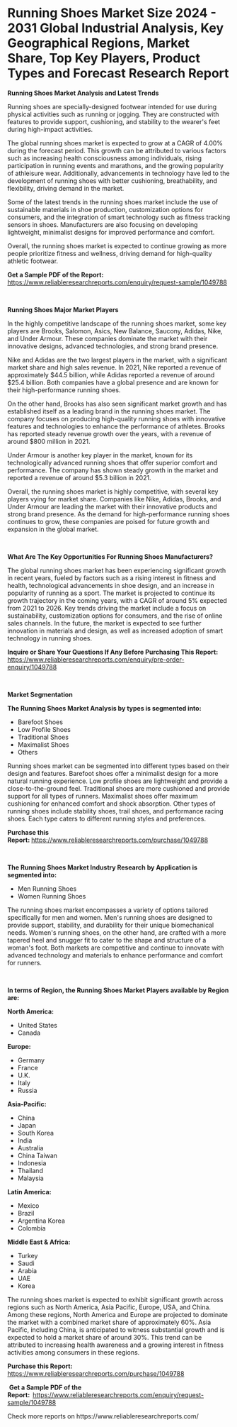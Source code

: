 <p><h1>Running Shoes Market Size 2024 - 2031 Global Industrial Analysis, Key Geographical Regions, Market Share, Top Key Players, Product Types and Forecast Research Report</h1></p><p><strong>Running Shoes Market Analysis and Latest Trends</strong></p>
<p><p>Running shoes are specially-designed footwear intended for use during physical activities such as running or jogging. They are constructed with features to provide support, cushioning, and stability to the wearer's feet during high-impact activities.</p><p>The global running shoes market is expected to grow at a CAGR of 4.00% during the forecast period. This growth can be attributed to various factors such as increasing health consciousness among individuals, rising participation in running events and marathons, and the growing popularity of athleisure wear. Additionally, advancements in technology have led to the development of running shoes with better cushioning, breathability, and flexibility, driving demand in the market.</p><p>Some of the latest trends in the running shoes market include the use of sustainable materials in shoe production, customization options for consumers, and the integration of smart technology such as fitness tracking sensors in shoes. Manufacturers are also focusing on developing lightweight, minimalist designs for improved performance and comfort.</p><p>Overall, the running shoes market is expected to continue growing as more people prioritize fitness and wellness, driving demand for high-quality athletic footwear.</p></p>
<p><strong>Get a Sample PDF of the Report:&nbsp;</strong> <a href="https://www.reliableresearchreports.com/enquiry/request-sample/1049788">https://www.reliableresearchreports.com/enquiry/request-sample/1049788</a></p>
<p>&nbsp;</p>
<p><strong>Running Shoes Major Market Players</strong></p>
<p><p>In the highly competitive landscape of the running shoes market, some key players are Brooks, Salomon, Asics, New Balance, Saucony, Adidas, Nike, and Under Armour. These companies dominate the market with their innovative designs, advanced technologies, and strong brand presence.</p><p>Nike and Adidas are the two largest players in the market, with a significant market share and high sales revenue. In 2021, Nike reported a revenue of approximately $44.5 billion, while Adidas reported a revenue of around $25.4 billion. Both companies have a global presence and are known for their high-performance running shoes.</p><p>On the other hand, Brooks has also seen significant market growth and has established itself as a leading brand in the running shoes market. The company focuses on producing high-quality running shoes with innovative features and technologies to enhance the performance of athletes. Brooks has reported steady revenue growth over the years, with a revenue of around $800 million in 2021.</p><p>Under Armour is another key player in the market, known for its technologically advanced running shoes that offer superior comfort and performance. The company has shown steady growth in the market and reported a revenue of around $5.3 billion in 2021.</p><p>Overall, the running shoes market is highly competitive, with several key players vying for market share. Companies like Nike, Adidas, Brooks, and Under Armour are leading the market with their innovative products and strong brand presence. As the demand for high-performance running shoes continues to grow, these companies are poised for future growth and expansion in the global market.</p></p>
<p>&nbsp;</p>
<p><strong>What Are The Key Opportunities For Running Shoes Manufacturers?</strong></p>
<p><p>The global running shoes market has been experiencing significant growth in recent years, fueled by factors such as a rising interest in fitness and health, technological advancements in shoe design, and an increase in popularity of running as a sport. The market is projected to continue its growth trajectory in the coming years, with a CAGR of around 5% expected from 2021 to 2026. Key trends driving the market include a focus on sustainability, customization options for consumers, and the rise of online sales channels. In the future, the market is expected to see further innovation in materials and design, as well as increased adoption of smart technology in running shoes.</p></p>
<p><strong>Inquire or Share Your Questions If Any Before Purchasing This Report:</strong> <a href="https://www.reliableresearchreports.com/enquiry/pre-order-enquiry/1049788">https://www.reliableresearchreports.com/enquiry/pre-order-enquiry/1049788</a></p>
<p>&nbsp;</p>
<p><strong>Market Segmentation</strong></p>
<p><strong>The Running Shoes Market Analysis by types is segmented into:</strong></p>
<p><ul><li>Barefoot Shoes</li><li>Low Profile Shoes</li><li>Traditional Shoes</li><li>Maximalist Shoes</li><li>Others</li></ul></p>
<p><p>Running shoes market can be segmented into different types based on their design and features. Barefoot shoes offer a minimalist design for a more natural running experience. Low profile shoes are lightweight and provide a close-to-the-ground feel. Traditional shoes are more cushioned and provide support for all types of runners. Maximalist shoes offer maximum cushioning for enhanced comfort and shock absorption. Other types of running shoes include stability shoes, trail shoes, and performance racing shoes. Each type caters to different running styles and preferences.</p></p>
<p><strong>Purchase this Report:&nbsp;</strong><a href="https://www.reliableresearchreports.com/purchase/1049788">https://www.reliableresearchreports.com/purchase/1049788</a></p>
<p>&nbsp;</p>
<p><strong>The Running Shoes Market Industry Research by Application is segmented into:</strong></p>
<p><ul><li>Men Running Shoes</li><li>Women Running Shoes</li></ul></p>
<p><p>The running shoes market encompasses a variety of options tailored specifically for men and women. Men's running shoes are designed to provide support, stability, and durability for their unique biomechanical needs. Women's running shoes, on the other hand, are crafted with a more tapered heel and snugger fit to cater to the shape and structure of a woman's foot. Both markets are competitive and continue to innovate with advanced technology and materials to enhance performance and comfort for runners.</p></p>
<p>&nbsp;</p>
<p><strong>In terms of Region, the Running Shoes Market Players available by Region are:</strong></p>
<p>
    <p> <strong> North America: </strong>
        <ul>
            <li>United States</li>
            <li>Canada</li>
        </ul>
        </p> 
    <p> <strong> Europe: </strong>
        <ul>
            <li>Germany</li>
            <li>France</li>
            <li>U.K.</li>
            <li>Italy</li>
            <li>Russia</li>
        </ul>
        </p> 
    <p> <strong> Asia-Pacific: </strong>
        <ul>
            <li>China</li>
            <li>Japan</li>
            <li>South Korea</li>
            <li>India</li>
            <li>Australia</li>
            <li>China Taiwan</li>
            <li>Indonesia</li>
            <li>Thailand</li>
            <li>Malaysia</li>
        </ul>
        </p> 
    <p> <strong> Latin America: </strong>
        <ul>
            <li>Mexico</li>
            <li>Brazil</li>
            <li>Argentina Korea</li>
            <li>Colombia</li>
        </ul>
        </p> 
    <p> <strong> Middle East & Africa: </strong>
        <ul>
            <li>Turkey</li>
            <li>Saudi</li>
            <li>Arabia</li>
            <li>UAE</li>
            <li>Korea</li>
        </ul>
    </p>
    </p>
<p><p>The running shoes market is expected to exhibit significant growth across regions such as North America, Asia Pacific, Europe, USA, and China. Among these regions, North America and Europe are projected to dominate the market with a combined market share of approximately 60%. Asia Pacific, including China, is anticipated to witness substantial growth and is expected to hold a market share of around 30%. This trend can be attributed to increasing health awareness and a growing interest in fitness activities among consumers in these regions.</p></p>
<p><strong>Purchase this Report: </strong><a href="https://www.reliableresearchreports.com/purchase/1049788">https://www.reliableresearchreports.com/purchase/1049788</a></p>
<p>&nbsp;<strong>Get a Sample PDF of the Report:&nbsp;&nbsp;</strong><a href="https://www.reliableresearchreports.com/enquiry/request-sample/1049788">https://www.reliableresearchreports.com/enquiry/request-sample/1049788</a></p>
<p><strong></strong></p>
<p>Check more reports on https://www.reliableresearchreports.com/</p>